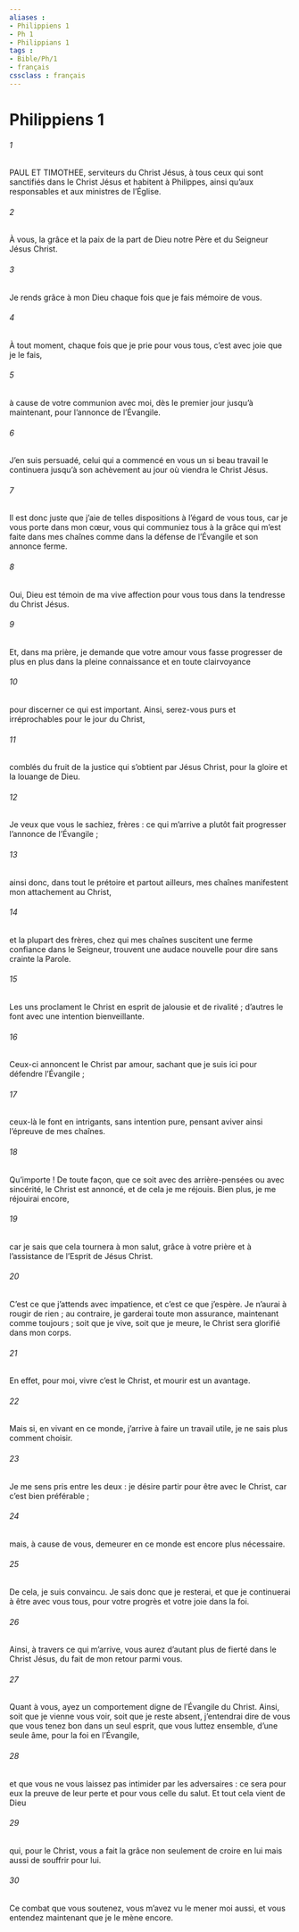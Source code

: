 ```yaml
---
aliases : 
- Philippiens 1
- Ph 1
- Philippians 1
tags : 
- Bible/Ph/1
- français
cssclass : français
---
```


# Philippiens 1

###### 1
PAUL ET TIMOTHEE, serviteurs du Christ Jésus,
à tous ceux qui sont sanctifiés dans le Christ Jésus
et habitent à Philippes,
ainsi qu’aux responsables et aux ministres de l’Église.
###### 2
À vous, la grâce et la paix
de la part de Dieu notre Père
et du Seigneur Jésus Christ.
###### 3
Je rends grâce à mon Dieu chaque fois que je fais mémoire de vous.
###### 4
À tout moment, chaque fois que je prie pour vous tous, c’est avec joie que je le fais,
###### 5
à cause de votre communion avec moi, dès le premier jour jusqu’à maintenant, pour l’annonce de l’Évangile.
###### 6
J’en suis persuadé, celui qui a commencé en vous un si beau travail le continuera jusqu’à son achèvement au jour où viendra le Christ Jésus.
###### 7
Il est donc juste que j’aie de telles dispositions à l’égard de vous tous, car je vous porte dans mon cœur, vous qui communiez tous à la grâce qui m’est faite dans mes chaînes comme dans la défense de l’Évangile et son annonce ferme.
###### 8
Oui, Dieu est témoin de ma vive affection pour vous tous dans la tendresse du Christ Jésus.
###### 9
Et, dans ma prière, je demande que votre amour vous fasse progresser de plus en plus dans la pleine connaissance et en toute clairvoyance
###### 10
pour discerner ce qui est important. Ainsi, serez-vous purs et irréprochables pour le jour du Christ,
###### 11
comblés du fruit de la justice qui s’obtient par Jésus Christ, pour la gloire et la louange de Dieu.
###### 12
Je veux que vous le sachiez, frères : ce qui m’arrive a plutôt fait progresser l’annonce de l’Évangile ;
###### 13
ainsi donc, dans tout le prétoire et partout ailleurs, mes chaînes manifestent mon attachement au Christ,
###### 14
et la plupart des frères, chez qui mes chaînes suscitent une ferme confiance dans le Seigneur, trouvent une audace nouvelle pour dire sans crainte la Parole.
###### 15
Les uns proclament le Christ en esprit de jalousie et de rivalité ; d’autres le font avec une intention bienveillante.
###### 16
Ceux-ci annoncent le Christ par amour, sachant que je suis ici pour défendre l’Évangile ;
###### 17
ceux-là le font en intrigants, sans intention pure, pensant aviver ainsi l’épreuve de mes chaînes.
###### 18
Qu’importe ! De toute façon, que ce soit avec des arrière-pensées ou avec sincérité, le Christ est annoncé, et de cela je me réjouis. Bien plus, je me réjouirai encore,
###### 19
car je sais que cela tournera à mon salut, grâce à votre prière et à l’assistance de l’Esprit de Jésus Christ.
###### 20
C’est ce que j’attends avec impatience, et c’est ce que j’espère. Je n’aurai à rougir de rien ; au contraire, je garderai toute mon assurance, maintenant comme toujours ; soit que je vive, soit que je meure, le Christ sera glorifié dans mon corps.
###### 21
En effet, pour moi, vivre c’est le Christ, et mourir est un avantage.
###### 22
Mais si, en vivant en ce monde, j’arrive à faire un travail utile, je ne sais plus comment choisir.
###### 23
Je me sens pris entre les deux : je désire partir pour être avec le Christ, car c’est bien préférable ;
###### 24
mais, à cause de vous, demeurer en ce monde est encore plus nécessaire.
###### 25
De cela, je suis convaincu. Je sais donc que je resterai, et que je continuerai à être avec vous tous, pour votre progrès et votre joie dans la foi.
###### 26
Ainsi, à travers ce qui m’arrive, vous aurez d’autant plus de fierté dans le Christ Jésus, du fait de mon retour parmi vous.
###### 27
Quant à vous, ayez un comportement digne de l’Évangile du Christ. Ainsi, soit que je vienne vous voir, soit que je reste absent, j’entendrai dire de vous que vous tenez bon dans un seul esprit, que vous luttez ensemble, d’une seule âme, pour la foi en l’Évangile,
###### 28
et que vous ne vous laissez pas intimider par les adversaires : ce sera pour eux la preuve de leur perte et pour vous celle du salut. Et tout cela vient de Dieu
###### 29
qui, pour le Christ, vous a fait la grâce non seulement de croire en lui mais aussi de souffrir pour lui.
###### 30
Ce combat que vous soutenez, vous m’avez vu le mener moi aussi, et vous entendez maintenant que je le mène encore.
